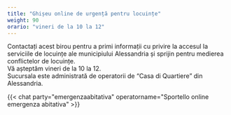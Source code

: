 ```yaml
---
title: "Ghișeu online de urgență pentru locuințe"
weight: 90
orario: "vineri de la 10 la 12"
---
```


Contactați acest birou pentru a primi informații cu privire la accesul la serviciile de locuințe ale municipiului Alessandria și sprijin pentru medierea conflictelor de locuințe.  
Vă așteptăm vineri de la 10 la 12.  
Sucursala este administrată de operatorii de “Casa di Quartiere” din Alessandria.

{{< chat party="emergenzaabitativa" operatorname="Sportello online emergenza abitativa" >}}

